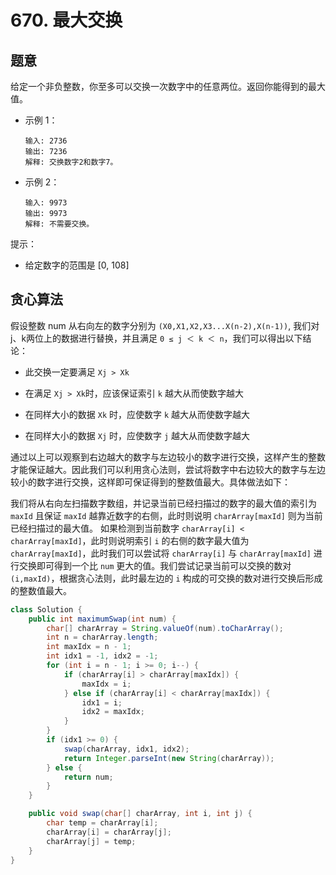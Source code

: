 # 670. 最大交换

## 题意
给定一个非负整数，你至多可以交换一次数字中的任意两位。返回你能得到的最大值。

- 示例 1： 
    ```
    输入: 2736
    输出: 7236
    解释: 交换数字2和数字7。
    ```
    
- 示例 2：
    ```
    输入: 9973
    输出: 9973
    解释: 不需要交换。
    ```

提示：

- 给定数字的范围是 [0, 108]

## 贪心算法

假设整数 num 从右向左的数字分别为 `(X0,X1,X2,X3...X(n-2),X(n-1))`, 我们对j、k两位上的数据进行替换，并且满足 `0 ≤ j ＜ k ＜ n`，我们可以得出以下结论：

- 此交换一定要满足 `Xj > Xk`

- 在满足 `Xj > Xk`时，应该保证索引 `k` 越大从而使数字越大
- 在同样大小的数据 `Xk` 时，应使数字 `k` 越大从而使数字越大
- 在同样大小的数据 `Xj` 时，应使数字 `j` 越大从而使数字越大

通过以上可以观察到右边越大的数字与左边较小的数字进行交换，这样产生的整数才能保证越大。因此我们可以利用贪心法则，尝试将数字中右边较大的数字与左边较小的数字进行交换，这样即可保证得到的整数值最大。具体做法如下：

我们将从右向左扫描数字数组，并记录当前已经扫描过的数字的最大值的索引为 `maxId` 且保证 `maxId` 越靠近数字的右侧，此时则说明 `charArray[maxId]` 则为当前已经扫描过的最大值。
如果检测到当前数字 `charArray[i] < charArray[maxId]`，此时则说明索引 `i` 的右侧的数字最大值为 `charArray[maxId]`，此时我们可以尝试将 `charArray[i]` 与 `charArray[maxId]` 进行交换即可得到一个比 `num` 更大的值。我们尝试记录当前可以交换的数对 `(i,maxId)`，根据贪心法则，此时最左边的 `i` 构成的可交换的数对进行交换后形成的整数值最大。

```java
class Solution {
    public int maximumSwap(int num) {
        char[] charArray = String.valueOf(num).toCharArray();
        int n = charArray.length;
        int maxIdx = n - 1;
        int idx1 = -1, idx2 = -1;
        for (int i = n - 1; i >= 0; i--) {
            if (charArray[i] > charArray[maxIdx]) {
                maxIdx = i;
            } else if (charArray[i] < charArray[maxIdx]) {
                idx1 = i;
                idx2 = maxIdx;
            }
        }
        if (idx1 >= 0) {
            swap(charArray, idx1, idx2);
            return Integer.parseInt(new String(charArray));
        } else {
            return num;
        }
    }

    public void swap(char[] charArray, int i, int j) {
        char temp = charArray[i];
        charArray[i] = charArray[j];
        charArray[j] = temp;
    }
}
```

